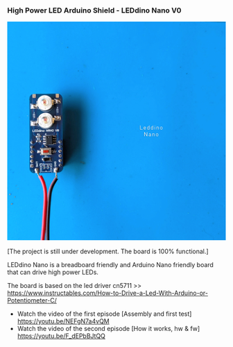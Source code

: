 ### High Power LED Arduino Shield - LEDdino Nano V0

[![Arduino 3w led](https://raw.githubusercontent.com/dariocose/leddino/main/images/1_LEDDINO.jpg "Arduino 3w led")](httphttps://www.youtube.com/channel/UC8I9NHfKdnqptM4hbdi313Q:// "Arduino 3w led")

[The project is still under development. The board is 100% functional.]

LEDdino Nano is a breadboard friendly and Arduino Nano friendly board that can drive high power LEDs.

The board is based on the led driver cn5711 >> https://www.instructables.com/How-to-Drive-a-Led-With-Arduino-or-Potentiometer-C/

- Watch the video of the first episode [Assembly and first test] https://youtu.be/NEFgN7a4vQM
- Watch the video of the second episode [How it works, hw & fw] https://youtu.be/F_dEPbBJtQQ